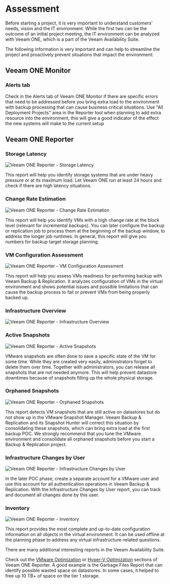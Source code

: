 # Assessment

Before starting a project, it is very important to understand customers’ needs, vision and the IT environment. While the first two can be the outcome of an initial project meeting, the IT environment can be analyzed with Veeam ONE, which is a part of the Veeam Availability Suite.

The following information is very important and can help to streamline the project and proactively prevent situations that impact the environment:

## Veeam ONE Monitor
### Alerts tab
Check in the Alerts tab of Veeam ONE Monitor if there are specific errors that need to be addressed before you bring extra load to the environment with backup processing that can cause business critical situations.
Use "All Deployment Projects" area in the Reporter tool when planning to add extra resource into the environment, this will give a good indicator of the effect the new systems will make to the current setup

## Veeam ONE Reporter
### Storage Latency

![Veeam ONE Reporter - Storage Latency](../media/image40.png)

This report will help you identify storage systems that are under heavy pressure or at its maximum load. Let Veeam ONE run at least 24 hours and check if there are high latency situations.   

### Change Rate Estimation

![Veeam ONE Reporter - Change Rate Estimation](../media/image41.png)

This report will help you identify VMs with a high change rate at the block level (relevant for incremental backups). You can later configure the backup or replication job to process them at the beginning of the backup window, to address the longer job runtimes. In general, this report will give you numbers for backup target storage planning.

### VM Configuration Assessment

![Veeam ONE Reporter - VM Configuration Assessment](../media/image42.png)

This report will help you assess VMs readiness for performing backup with Veeam Backup & Replication. It analyzes configuration of VMs in the virtual environment and shows potential issues and possible limitations that can cause the backup process to fail or prevent VMs from being properly backed up.

### Infrastructure Overview

![Veeam ONE Reporter - Infrastructure Overview](../media/image43.png)

### Active Snapshots

![Veeam ONE Reporter - Active Snapshots](../media/image44.png)

VMware snapshots are often done to save a specific state of the VM for some time. While they are created very easily, administrators forget to delete them over time. Together with administrators, you can release all snapshots that are not needed anymore. This will help prevent datastore downtimes because of snapshots filling up the whole physical storage.

### Orphaned Snapshots

![Veeam ONE Reporter - Orphaned Snapshots](../media/image45.png)

This report detects VM snapshots that are still active on datastores but do not show up in the VMware Snapshot Manager. Veeam Backup & Replication and its Snapshot Hunter will correct this situation by consolidating these snapshots, which can bring extra load at the first backup POC. We strongly recommend that you tune the VMware environment and consolidate all orphaned snapshots before you start a Backup & Replication project.

### Infrastructure Changes by User

![Veeam ONE Reporter - Infrastructure Changes by User](../media/image46.png)

In the later POC phase, create a separate account for a VMware user and use this account for all authentication operations in Veeam Backup & Replication. With the Infrastructure Changes by User report, you can track and document all changes done by this user.  

### Inventory

![Veeam ONE Reporter - Inventory](../media/image47.png)

This report provides the most complete and up-to-date configuration information on all objects in the virtual environment. It can be used offline at the planning phase to address any virtual infrastructure-related questions.

There are many additional interesting reports in the Veeam Availability Suite.

Check out the [VMware Optimization](https://helpcenter.veeam.com/docs/one/reporter/vmware_optimization.html?ver=95) or [Hyper-V Optimization](https://helpcenter.veeam.com/docs/one/reporter/hyperv_optimization.html?ver=95) sections of Veeam ONE Reporter. A good example is the Garbage Files Report that can identify possible wasted space on datastores. In some cases, it helped to free up 10 TB+ of space on the tier 1 storage.
